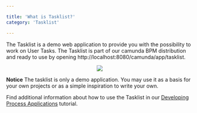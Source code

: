 ```yaml
---

title: 'What is Tasklist?'
category: 'Tasklist'

---
```


The Tasklist is a demo web application to provide you with the possibility to work on User Tasks. The Tasklist is part of our camunda BPM distribution and ready to use by opening http://localhost:8080/camunda/app/tasklist.

<center><img class="img-responsive" src="ref:asset:/assets/img/implementation-tasklist/tasklist-start-page-view.png" /></center>

<div class="alert alert-warning">
  <p>
    <strong>Notice</strong>
    The tasklist is only a demo application. You may use it as a basis for your own projects or as a simple inspiration to write your own.
  </p>
</div>

Find additional information about how to use the Tasklist in our [Developing Process Applications](http://www.camunda.org/get-started/developing-process-applications.html) tutorial.
